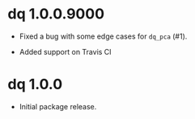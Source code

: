 # dq 1.0.0.9000

* Fixed a bug with some edge cases for `dq_pca` (#1).

* Added support on Travis CI

# dq 1.0.0

* Initial package release.
